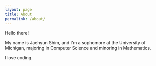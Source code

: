 ```yaml
---
layout: page
title: About
permalink: /about/
---
```


Hello there!

My name is Jaehyun Shim, and I'm a sophomore at the University of Michigan, majoring in Computer Science and minoring in Mathematics.

I love coding.